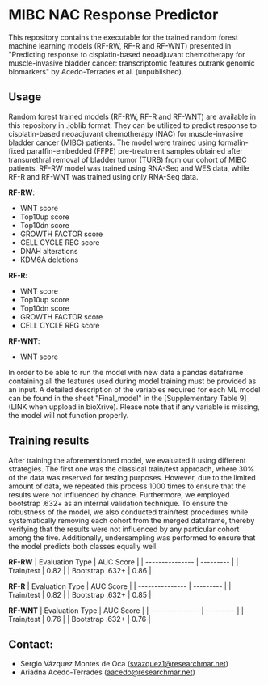 # MIBC NAC Response Predictor

This repository contains the executable for the trained random forest machine learning models (RF-RW, RF-R and RF-WNT) presented in "Predicting response to cisplatin-based neoadjuvant chemotherapy for muscle-invasive bladder cancer: transcriptomic features outrank genomic biomarkers" by Acedo-Terrades et al. (unpublished).

## Usage

Random forest trained models (RF-RW, RF-R and RF-WNT) are available in this repository in .joblib format. They can be utilized to predict response to cisplatin-based neoadjuvant chemotherapy (NAC) for muscle-invasive bladder cancer (MIBC) patients. The model were trained using formalin-fixed paraffin-embedded (FFPE) pre-treatment samples obtained after transurethral removal of bladder tumor (TURB) from our cohort of MIBC patients. RF-RW model was trained using RNA-Seq and WES data, while RF-R and RF-WNT was trained using only RNA-Seq data. 

**RF-RW**:
- WNT score
- Top10up score
- Top10dn score
- GROWTH FACTOR score
- CELL CYCLE REG score
- DNAH alterations
- KDM6A deletions

**RF-R**:
- WNT score
- Top10up score
- Top10dn score
- GROWTH FACTOR score
- CELL CYCLE REG score

**RF-WNT**:
- WNT score

In order to be able to run the model with new data a pandas dataframe containing all the features used during model training must be provided as an input. A detailed description of the variables required for each ML model can be found in the sheet "Final_model" in the [Supplementary Table 9](LINK when uppload in bioXrive). Please note that if any variable is missing, the model will not function properly. 

## Training results

After training the aforementioned model, we evaluated it using different strategies. The first one was the classical train/test approach, where 30% of the data was reserved for testing purposes. However, due to the limited amount of data, we repeated this process 1000 times to ensure that the results were not influenced by chance. Furthermore, we employed bootstrap .632+ as an internal validation technique. To ensure the robustness of the model, we also conducted train/test procedures while systematically removing each cohort from the merged dataframe, thereby verifying that the results were not influenced by any particular cohort among the five. Additionally, undersampling was performed to ensure that the model predicts both classes equally well.

**RF-RW**
| Evaluation Type | AUC Score |
| --------------- | --------- |
| Train/test      | 0.82      |
| Bootstrap .632+ | 0.86      |

**RF-R**
| Evaluation Type | AUC Score |
| --------------- | --------- |
| Train/test      | 0.82      |
| Bootstrap .632+ | 0.85      |

**RF-WNT**
| Evaluation Type | AUC Score |
| --------------- | --------- |
| Train/test      | 0.76      |
| Bootstrap .632+ | 0.76      |

## Contact:
- Sergio Vázquez Montes de Oca (svazquez1@researchmar.net)
- Ariadna Acedo-Terrades (aacedo@researchmar.net)
